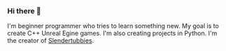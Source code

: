 ### Hi there 👋
I'm beginner programmer who tries to learn something new. My goal is to create C++ Unreal Egine games. I'm also creating projects in Python.
I'm the creator of [Slendertubbies](https://seba0456.itch.io/slendertubbies).
